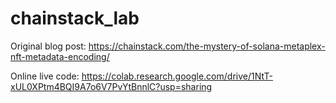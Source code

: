 # chainstack_lab
Original blog post:
https://chainstack.com/the-mystery-of-solana-metaplex-nft-metadata-encoding/

Online live code:
https://colab.research.google.com/drive/1NtT-xUL0XPtm4BQI9A7o6V7PvYtBnnlC?usp=sharing

